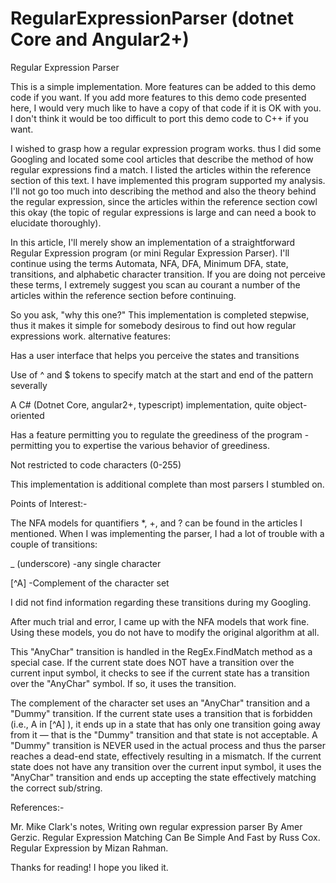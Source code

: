 # RegularExpressionParser (dotnet Core and Angular2+)
Regular Expression Parser

This is a simple implementation. More features can be added to this demo code if you want.
If you add more features to this demo code presented here, I would very much like to have a copy of that code if it is OK with you. 
I don't think it would be too difficult to port this demo code to C++ if you want.

I wished to grasp how a regular expression program works. thus I did some Googling and located some cool articles that describe the method of how regular expressions find a match. I listed the articles within the reference section of this text. I have implemented this program supported my analysis. I'll not go too much into describing the method and also the theory behind the regular expression, since the articles within the reference section cowl this okay (the topic of regular expressions is large and can need a book to elucidate thoroughly).

In this article, I'll merely show an implementation of a straightforward Regular Expression program (or mini Regular Expression Parser). I'll continue using the terms Automata, NFA, DFA, Minimum DFA, state, transitions, and alphabetic character transition. If you are doing not perceive these terms, I extremely suggest you scan au courant a number of the articles within the reference section before continuing.

So you ask, "why this one?" This implementation is completed stepwise, thus it makes it simple for somebody desirous to find out how regular expressions work. alternative features:

Has a user interface that helps you perceive the states and transitions

Use of ^ and $ tokens to specify match at the start and end of the pattern severally

A C# (Dotnet Core, angular2+, typescript) implementation, quite object-oriented

Has a feature permitting you to regulate the greediness of the program - permitting you to expertise the various behavior of greediness.

Not restricted to code characters (0-255)

This implementation is additional complete than most parsers I stumbled on.

Points of Interest:-

The NFA models for quantifiers *, +, and ? can be found in the articles I mentioned. When I was implementing the parser, I had a lot of trouble with a couple of transitions:

_ (underscore) -any single character

[^A] -Complement of the character set

I did not find information regarding these transitions during my Googling.

After much trial and error, I came up with the NFA models that work fine. Using these models, you do not have to modify the original algorithm at all.

This "AnyChar" transition is handled in the RegEx.FindMatch method as a special case. If the current state does NOT have a transition over the current input symbol, it checks to see if the current state has a transition over the "AnyChar" symbol. If so, it uses the transition.

The complement of the character set uses an "AnyChar" transition and a "Dummy" transition. If the current state uses a transition that is forbidden (i.e., A in [^A] ), it ends up in a state that has only one transition going away from it — that is the "Dummy" transition and that state is not acceptable. A "Dummy" transition is NEVER used in the actual process and thus the parser reaches a dead-end state, effectively resulting in a mismatch. If the current state does not have any transition over the current input symbol, it uses the "AnyChar" transition and ends up accepting the state effectively matching the correct sub/string.

References:-

Mr. Mike Clark's notes, 
Writing own regular expression parser By Amer Gerzic. 
Regular Expression Matching Can Be Simple And Fast by Russ Cox.
Regular Expression by Mizan Rahman.

Thanks for reading! I hope you liked it.
